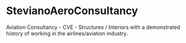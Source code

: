 # StevianoAeroConsultancy
Aviation Consultancy - CVE - Structures / Interiors with a demonstrated history of working in the airlines/aviation industry.  
